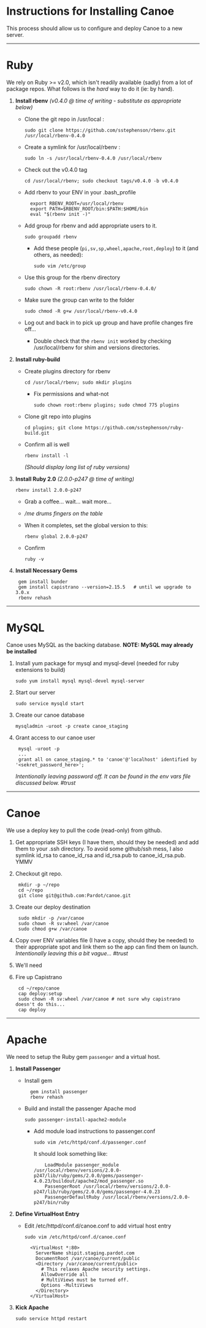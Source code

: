Instructions for Installing Canoe
=================================

This process should allow us to configure and deploy Canoe to a new server.

------------------------------------------------------------------------------

Ruby
====

We rely on Ruby >= v2.0, which isn't readily available (sadly) from a lot of package repos.
What follows is the *hard* way to do it (ie: by hand).


1. __Install rbenv__ *(v0.4.0 @ time of writing - substitute as appropriate below)*

    - Clone the git repo in /usr/local :

        `sudo git clone https://github.com/sstephenson/rbenv.git /usr/local/rbenv-0.4.0`

    - Create a symlink for /usr/local/rbenv :

        `sudo ln -s /usr/local/rbenv-0.4.0 /usr/local/rbenv`

    - Check out the v0.4.0 tag

        `cd /usr/local/rbenv; sudo checkout tags/v0.4.0 -b v0.4.0`

    - Add rbenv to your ENV in your .bash_profile

            export RBENV_ROOT=/usr/local/rbenv
            export PATH=$RBENV_ROOT/bin:$PATH:$HOME/bin
            eval "$(rbenv init -)"

    - Add group for rbenv and add appropriate users to it.

        `sudo groupadd rbenv`

        - Add these people (`pi,sv,sp,wheel,apache,root,deploy`) to it (and others, as needed):

            `sudo vim /etc/group`

    - Use this group for the rbenv directory

        `sudo chown -R root:rbenv /usr/local/rbenv-0.4.0/`

    - Make sure the group can write to the folder

        `sudo chmod -R g+w /usr/local/rbenv-v0.4.0`

    - Log out and back in to pick up group and have profile changes fire off...

        - Double check that the `rbenv init` worked by checking /usr/local/rbenv for shim and versions directories.

2. __Install ruby-build__

    - Create plugins directory for rbenv

        `cd /usr/local/rbenv; sudo mkdir plugins`

        - Fix permissions and what-not

            `sudo chown root:rbenv plugins; sudo chmod 775 plugins`

    - Clone git repo into plugins

        `cd plugins; git clone https://github.com/sstephenson/ruby-build.git`

    - Confirm all is well

        `rbenv install -l`

        *(Should display long list of ruby versions)*

3. __Install Ruby 2.0__ *(2.0.0-p247 @ time of writing)*

    `rbenv install 2.0.0-p247`

    - Grab a coffee... wait... wait more...

    - */me drums fingers on the table*

    - When it completes, set the global version to this:

        `rbenv global 2.0.0-p247`

    - Confirm

        `ruby -v`

4. __Install Necessary Gems__

        gem install bunder
        gem install capistrano --version=2.15.5   # until we upgrade to 3.0.x
        rbenv rehash

------------------------------------------------------------------------------

MySQL
=====

Canoe uses MySQL as the backing database. __NOTE: MySQL may already be installed__

1. Install yum package for mysql and mysql-devel (needed for ruby extensions to build)

    `sudo yum install mysql mysql-devel mysql-server`

2. Start our server

    `sudo service mysqld start`

3. Create our canoe database

    `mysqladmin -uroot -p create canoe_staging`

4. Grant access to our canoe user

        mysql -uroot -p
        ...
        grant all on canoe_staging.* to 'canoe'@'localhost' identified by '<sekret_password_here>';

    _Intentionally leaving password off. It can be found in the env vars file discussed below. #trust_

------------------------------------------------------------------------------

Canoe
=====

We use a deploy key to pull the code (read-only) from github.

1. Get appropriate SSH keys (I have them, should they be needed) and add them to your .ssh directory.
To avoid some github/ssh mess, I also symlink id_rsa to canoe_id_rsa and id_rsa.pub to canoe_id_rsa.pub. YMMV

2. Checkout git repo.

        mkdir -p ~/repo
        cd ~/repo
        git clone git@github.com:Pardot/canoe.git

3. Create our deploy destination

        sudo mkdir -p /var/canoe
        sudo chown -R sv:wheel /var/canoe
        sudo chmod g+w /var/canoe

4. Copy over ENV variables file (I have a copy, should they be needed) to their appropriate spot and link them so the app can find them on launch.
    _Intentionally leaving this a bit vague... #trust_

5. We'll need

5. Fire up Capistrano

        cd ~/repo/canoe
        cap deploy:setup
        sudo chown -R sv:wheel /var/canoe # not sure why capistrano doesn't do this...
        cap deploy

------------------------------------------------------------------------------

Apache
======

We need to setup the Ruby gem `passenger` and a virtual host.

1. __Install Passenger__

    - Install gem

            gem install passenger
            rbenv rehash

    - Build and install the passenger Apache mod

        `sudo passenger-install-apache2-module`

        - Add module load instructions to passenger.conf

            `sudo vim /etc/httpd/conf.d/passenger.conf`

            It should look something like:

                  LoadModule passenger_module /usr/local/rbenv/versions/2.0.0-p247/lib/ruby/gems/2.0.0/gems/passenger-4.0.23/buildout/apache2/mod_passenger.so
                  PassengerRoot /usr/local/rbenv/versions/2.0.0-p247/lib/ruby/gems/2.0.0/gems/passenger-4.0.23
                  PassengerDefaultRuby /usr/local/rbenv/versions/2.0.0-p247/bin/ruby

2. __Define VirtualHost Entry__

    - Edit /etc/httpd/conf.d/canoe.conf to add virtual host entry

        `sudo vim /etc/httpd/conf.d/canoe.conf`

            <VirtualHost *:80>
              ServerName shipit.staging.pardot.com
              DocumentRoot /var/canoe/current/public
              <Directory /var/canoe/current/public>
                # This relaxes Apache security settings.
                AllowOverride all
                # MultiViews must be turned off.
                Options -MultiViews
              </Directory>
            </VirtualHost>

3. __Kick Apache__

    `sudo service httpd restart`